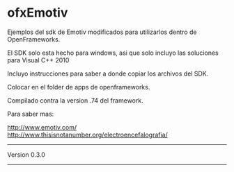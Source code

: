 ofxEmotiv
=========

Ejemplos del sdk de Emotiv modificados para utilizarlos dentro de OpenFrameworks.

El SDK solo esta hecho para windows, asi que solo incluyo las soluciones para 
Visual C++ 2010

Incluyo instrucciones para saber a donde copiar los archivos del SDK.

Colocar en el folder de apps de openframeworks.

Compilado contra la version .74 del framework.

Para saber mas:

http://www.emotiv.com/
http://www.thisisnotanumber.org/electroencefalografia/

-----------------------------------------

Version 0.3.0

-----------------------------------------

